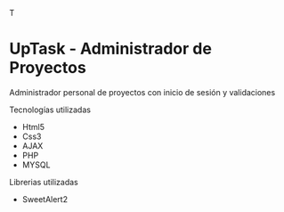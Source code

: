 T<h1>UpTask - Administrador de Proyectos</h1>
 <p>Administrador personal de proyectos con inicio de sesión y validaciones</p>
 <p>Tecnologías utilizadas</p>
 <ul>
  <li>Html5</li>
  <li>Css3</li>
  <li>AJAX</li>
  <li>PHP</li>
  <li>MYSQL</li>
 </ul>
 <p>Librerias utilizadas</p>
 <ul>
  <li>SweetAlert2</li>
 </ul>
